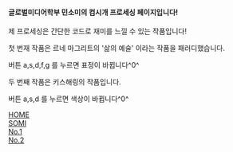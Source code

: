 <h4>글로벌미디어학부 민소미의 컴시개 프로세싱 페이지입니다!</h4>
   <p> 제 프로세싱은 간단한 코드로 재미를 느낄 수 있는 작품입니다! </p>
   <p> 첫 번재 작품은 르네 마그리트의 '삶의 예술' 이라는 작품을 패러디했습니다. </p>
   <p> 버튼 a,s,d,f,g 를 누르면 표정이 바뀝니다^0^</p>
   <p> 두 번째 작품은 키스해링의 작품입니다.</p>
   <p> 버튼 a,s,d 를 누르면 색상이 바뀝니다^0^</p>
   <div class="mitem" id="m1"> <a href="https://someii.github.io/HOME/index.html"> HOME </a></div>
   <div><a href="https://someii.github.io/SOMI/index.html" target="_blank" > SOMI </a></div>
   <div class="mitem" id="m3"> <a href="https://someii.github.io/somProcessingOne/index.html" target="_blank"> No.1 </a></div>
   <div class="mitem" id="m3"> <a href="https://someii.github.io/somProcessingTwo/index.html" target="_blank"> No.2 </a></div>
